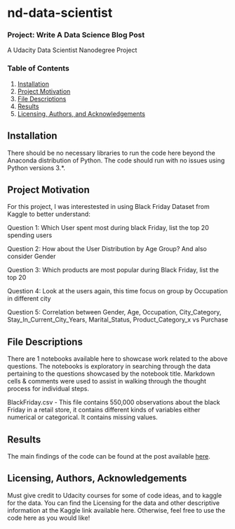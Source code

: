 # nd-data-scientist
### Project: Write A Data Science Blog Post

A Udacity Data Scientist Nanodegree Project

### Table of Contents

1. [Installation](#installation)
2. [Project Motivation](#motivation)
3. [File Descriptions](#files)
4. [Results](#results)
5. [Licensing, Authors, and Acknowledgements](#licensing)

## Installation <a name="installation"></a>

There should be no necessary libraries to run the code here beyond the Anaconda distribution of Python.  The code should run with no issues using Python versions 3.*.

## Project Motivation<a name="motivation"></a>

For this project, I was interestested in using Black Friday Dataset from Kaggle to better understand:

Question 1: Which User spent most during black Friday, list the top 20 spending users

Question 2: How about the User Distribution by Age Group? And also consider Gender

Question 3: Which products are most popular during Black Friday, list the top 20

Question 4: Look at the users again, this time focus on group by Occupation in different city

Question 5: Correlation between Gender, Age, Occupation, City_Category, Stay_In_Current_City_Years, Marital_Status, Product_Category_x vs Purchase

## File Descriptions <a name="files"></a>

There are 1 notebooks available here to showcase work related to the above questions. The notebooks is exploratory in searching through the data pertaining to the questions showcased by the notebook title. Markdown cells & comments were used to assist in walking through the thought process for individual steps.

BlackFriday.csv       - This file contains 550,000 observations about the black Friday in a retail store, it contains different kinds of variables either numerical or categorical. It contains missing values.

## Results<a name="results"></a>

The main findings of the code can be found at the post available [here](https://medium.com/@goldin20082011/write-a-data-science-blog-post-f0209fcd188c).

## Licensing, Authors, Acknowledgements

Must give credit to Udacity courses for some of code ideas, and to kaggle for the data. You can find the Licensing for the data and other descriptive information at the Kaggle link available here. Otherwise, feel free to use the code here as you would like!
